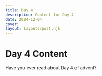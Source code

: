 ```yaml
---
title: Day 4
description: Content for Day 4
date: 2024-12-04
cover: 
layout: layouts/post.njk
---
```


# Day 4 Content

Have you ever read about Day 4 of advent?